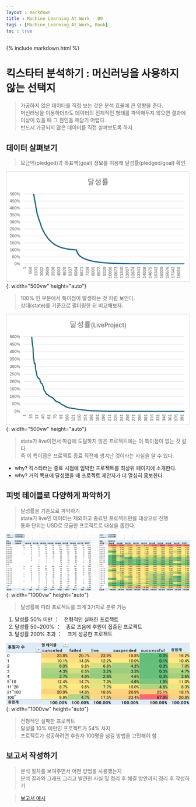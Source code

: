 ```yaml
---
layout : markdown
title : Machine Learning At Work - 09
tags : [Machine_Learning_At_Work, Book]
toc : true
---
```

{% include markdown.html %}

# 킥스타터 분석하기 : 머신러닝을 사용하지 않는 선택지


> 가공하지 않은 데이터를 직접 보는 것은 분석 효율에 큰 영향을 준다.  
> 머신러닝을 이용하더라도 데이터의 전체적인 형태를 파악해두지 않으면 결과에 이상이 있을 때 그 원인을 깨닫기 어렵다.  
> 반드시 가공되지 않은 데이터를 직접 살펴보도록 하자.

## 데이터 살펴보기

> 모금액(pledged)과 목표액(goal) 정보를 이용해 달성률(pledged/goal) 확인

![달성률](/assets/images/Book/Machine_Learning_At_Work/달성률.jpg){: width="500vw" height="auto"}

> 100% 인 부분에서 특이점이 발생하는 것 처럼 보인다.  
> 상태(state)를 기준으로 필터링한 뒤 비교해보자.

![달성률(LiveProject)](/assets/images/Book/Machine_Learning_At_Work/달성률(LiveProject).jpg){: width="500vw" height="auto"}

> state가 live이면서 마감에 도달하지 않은 프로젝트에는 이 특이점이 없는 것 같다.  
> 즉 이 특이점은 프로젝트 종료 직전에 생겨난 것이라는 사실을 알 수 있다.

- why? 킥스타터는 종료 시점에 임박한 프로젝트를 최상위 페이지에 소개한다.
- why? 거의 목표에 달성했을 때 프로젝트 제안자가 더 열심히 홍보한다.

## 피벗 테이블로 다양하게 파악하기

> 달성률을 기준으로 파악하기  
> state가 live인 데이터는 제외하고 종료된 프로젝트만을 대상으로 진행  
> 통화 단위는 USD로 모금한 프로젝트로 대상을 좁힌다.

![피벗테이블_01](/assets/images/Book/Machine_Learning_At_Work/피벗테이블_01.png){: width="1000vw" height="auto"}

> 달성률에 따라 프로젝트를 크게 3가지로 분류 가능  
1. 달성률 50% 미만	：　전형적인 실패한 프로젝트
2. 달성률 50~200%	：　종료 즈음에 후원이 집중된 프로젝트
3. 달성률 200% 초과	：　크게 성공한 프로젝트

![피벗테이블_01](/assets/images/Book/Machine_Learning_At_Work/피벗테이블_02.png){: width="1000vw" height="auto"}

> 전형적인 실패한 프로젝트  
> 달성률 10% 미만인 프로젝트가 54% 차지  
> 프로젝트가 성공하려면 후원자 100명을 넘길 방법을 고민해야 함

## 보고서 작성하기

> 분석 절차를 보여주면서 어떤 방법을 사용했는지  
> 분석 결과와 그래프 그리고 발견한 사실 및 정리 후 해결 방안까지 정리 후 작성하기

> [보고서 예시](https://github.com/moseskim/ml-at-work/tree/master/chap09)
